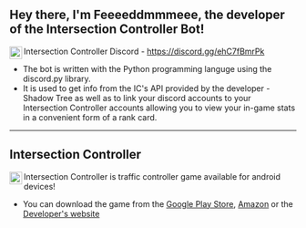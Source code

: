 ## Hey there, I'm Feeeeddmmmeee, the developer of the Intersection Controller Bot!

<img align="left" alt="IC Discord" width="22px" src="https://cdn4.iconfinder.com/data/icons/logos-and-brands/512/91_Discord_logo_logos-512.png"/> Intersection Controller Discord - https://discord.gg/ehC7fBmrPk
- The bot is written with the Python programming languge using the discord.py library.
- It is used to get info from the IC's API provided by the developer - Shadow Tree as well as to link your discord accounts to your Intersection Controller accounts allowing you to view your in-game stats in a convenient form of a rank card.
---

## Intersection Controller 
<img align="left" alt="IC" width="22px" src="https://play-lh.googleusercontent.com/rk_fmW-F0xAkgVrtb4bH1THLjwp70UQshzZce7p2t7KuwB37OWtoNrafe2-pkqaRfDc"/> Intersection Controller is traffic controller game available for android devices! 

- You can download the game from the [Google Play Store](https://play.google.com/store/apps/details?id=se.shadowtree.software.trafficbuilder), [Amazon](https://www.amazon.com/gp/product/B0775NVWC2/ref=mas_dl) or the [Developer's website](http://shadowtree-software.se/tr3/lanes3.apk)